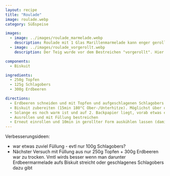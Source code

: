 ```yaml
---
layout: recipe
title: "Roulade"
image: roulade.webp
category: Süßspeise

images:
  - image: ../images/roulade_marmelade.webp
    description: Roulade mit 1 Glas Marillenmarmelade kann enger gerollt werden (Teig war hier zu lang im Rohr ist darum gebrochen)
  - image: ../images/roulade_vorgerollt.webp
    description: Der Teig wurde vor dem Bestreichen "vorgerollt". Hier mit überschüssigem Schaum von Erdbeermarmelade bestrichen. Evtl Biskuitteig etwas weiter zum Rand streichen als hier.

components:
  - Biskuit

ingredients:
  - 250g Topfen
  - 125g Schlagobers
  - 300g Erdbeeren

directions:
  - Erdbeeren schneiden und mit Topfen und aufgeschlagenen Schlagobers vermischen
  - Biskuit zubereiten (15min 180°C Ober-/Unterhitze). Möglichst über das ganze Blech ausstreichen damit die Roulade dünn wird.
  - Solange es noch warm ist und auf 2. Backpapier liegt, vorab etwas einrollen und Teig "an die Biegung gewöhnen" (alternativ 1cm vom Rand abschneiden)
  - Ausrollen und mit Füllung bestreichen
  - Erneut einrollen und 10min in gerollter Form auskühlen lassen (damit es die Form behält)
---
```


Verbesserungsideen:

- war etwas zuviel Füllung - evtl nur 100g Schlagobers?
- Nächster Versuch mit Füllung aus nur 250g Topfen + 300g Erdbeeren war zu trocken. Vmtl wirds besser wenn man darunter Erdbeermarmelade aufs Biskuit streicht oder geschlagenes Schlagobers dazu gibt
